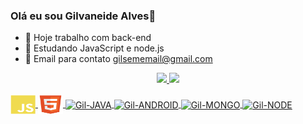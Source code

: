### Olá eu sou Gilvaneide Alves👋


- 🔭 Hoje trabalho com back-end 
- 🌱 Estudando JavaScript e node.js
- 💬 Email para contato gilsememail@gmail.com

<div align="center">
  <a href="https://github.com/guiletlamour">
  <img height="140em" src="https://github-readme-stats.vercel.app/api?username=guiletlamour&show_icons=true&theme=dracula&include_all_commits=true&count_private=true"/>
  <img height="140em" src="https://github-readme-stats.vercel.app/api/top-langs/?username=guiletlamour&layout=compact&langs_count=7&theme=dracula"/>
</div>

<div style="display: inline_block"><br>
  <img align="center" alt="Gil-JS" height="30" width="40" src="https://raw.githubusercontent.com/devicons/devicon/master/icons/javascript/javascript-plain.svg">
  <img align="center" alt="Gil-HTML" height="30" width="40" src="https://raw.githubusercontent.com/devicons/devicon/master/icons/html5/html5-original.svg">
  <img align="center" alt="Gil-JAVA" height="30" src="https://cdn.jsdelivr.net/gh/devicons/devicon/icons/java/java-original-wordmark.svg" />
  <img align="center" alt="Gil-ANDROID" height="30" src="https://cdn.jsdelivr.net/gh/devicons/devicon/icons/android/android-original.svg" />
  <img align="center" alt="Gil-MONGO" height="40"src="https://cdn.jsdelivr.net/gh/devicons/devicon/icons/mongodb/mongodb-original-wordmark.svg" />
  <img align="center" alt="Gil-NODE" height="60" src="https://cdn.jsdelivr.net/gh/devicons/devicon/icons/nodejs/nodejs-plain-wordmark.svg" />
</div>
  
 
